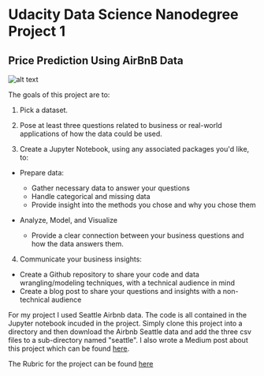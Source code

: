 # Udacity Data Science Nanodegree Project 1
## Price Prediction Using AirBnB Data

![alt text](./title_image.png)

The goals of this project are to: 

1. Pick a dataset.

2. Pose at least three questions related to business or real-world applications of how the data could be used.

3. Create a Jupyter Notebook, using any associated packages you'd like, to:

  * Prepare data:

    * Gather necessary data to answer your questions
    * Handle categorical and missing data
    * Provide insight into the methods you chose and why you chose them

  * Analyze, Model, and Visualize

    * Provide a clear connection between your business questions and how the data answers them.

4. Communicate your business insights:

  * Create a Github repository to share your code and data wrangling/modeling techniques, with a technical audience in mind
  * Create a blog post to share your questions and insights with a non-technical audience

For my project I used Seattle Airbnb data. The code is all contained in the Jupyter notebook incuded in the project. Simply clone this project into a directory and then download the Airbnb Seattle data and add the three csv files to a sub-directory named "seattle". I also wrote a Medium post about this project which can be found [here](https://medium.com/@alan_a_gordon/on-tribe-called-quest-and-the-price-of-airbnb-listings-in-seattle-854e672a55aa).

The Rubric for the project can be found [here](https://review.udacity.com/#!/rubrics/1507/view)

